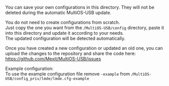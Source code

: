You can save your own configurations in this directory. They will not be deleted during the automatic MultiOS-USB update.

You do not need to create configurations from scratch.  
Just copy the one you want from the `/MultiOS-USB/config` directory, paste it into this directory and update it according to your needs.  
The updated configuration will be detected automatically.

Once you have created a new configuration or updated an old one, you can upload the changes to the repository and share the code here:
https://github.com/Mexit/MultiOS-USB/issues

Example configuration:  
To use the example configuration file remove `-example` from `/MultiOS-USB/config_priv/lmde/lmde.cfg-example`

